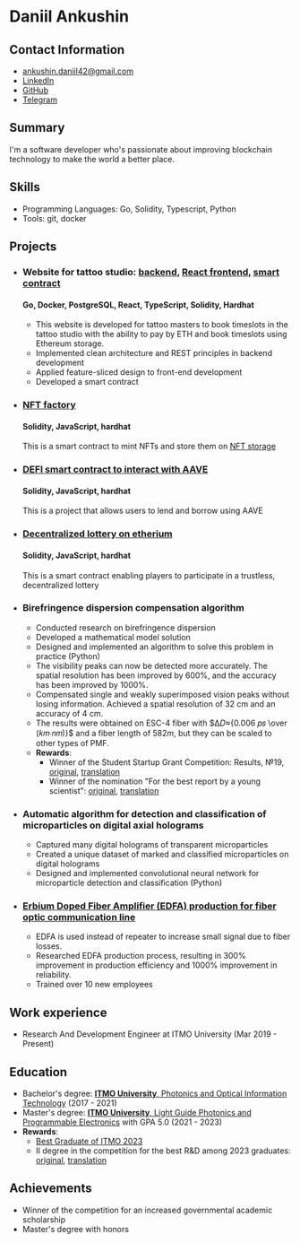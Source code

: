 # Daniil Ankushin

## Contact Information
- <ankushin.daniil42@gmail.com>
- [LinkedIn](https://www.linkedin.com/in/daniil-ankushin/)
- [GitHub](https://github.com/AnkushinDaniil)
- [Telegram](https://t.me/ankushin_d)

## Summary
I'm a software developer who's passionate about improving blockchain technology to make the world a better place.


## Skills
- Programming Languages: Go, Solidity, Typescript, Python
- Tools: git, docker

## Projects
- ### Website for tattoo studio: [backend](https://github.com/AnkushinDaniil/webStudio/tree/main), [React frontend](https://github.com/AnkushinDaniil/webStudioFrontend), [smart contract](https://github.com/AnkushinDaniil/studio)
  #### Go, Docker, PostgreSQL, React, TypeScript, Solidity, Hardhat
  - This website is developed for tattoo masters to book timeslots in the tattoo studio with the ability to pay by ETH and book timeslots using Ethereum storage.
  - Implemented clean architecture and REST principles in backend development
  - Applied feature-sliced design to front-end development
  - Developed a smart contract

- ### [NFT factory](https://github.com/AnkushinDaniil/hardhat-nft)
  #### Solidity, JavaScript, hardhat
  This is a smart contract to mint NFTs and store them on [NFT storage](https://nft.storage/) 
- ### [DEFI smart contract to interact with AAVE](https://github.com/AnkushinDaniil/hardhat-defi)
  #### Solidity, JavaScript, hardhat 
  This is a project that allows users to lend and borrow using AAVE
- ### [Decentralized lottery on etherium](https://github.com/AnkushinDaniil/hardhat-smartcontract-lottery)
  #### Solidity, JavaScript, hardhat
  This is a smart contract enabling players to participate in a trustless, decentralized lottery 
    
- ### Birefringence dispersion compensation algorithm
  - Conducted research on birefringence dispersion
  - Developed a mathematical model solution
  - Designed and implemented an algorithm to solve this problem in practice (Python)
  - The visibility peaks can now be detected more accurately. The spatial resolution has been improved by 600%, and the accuracy has been improved by 1000%.
  - Compensated single and weakly superimposed vision peaks without losing information. Achieved a spatial resolution of 32 cm and an accuracy of 4 cm.
  - The results were obtained on ESC-4 fiber with $∆𝐷≈{0.006 𝑝𝑠 \over (𝑘𝑚∙𝑛𝑚)}$ and a fiber length of $582 m$, but they can be scaled to other types of PMF.
  - **Rewards**:
    - Winner of the Student Startup Grant Competition: Results, №19, [original](https://www.fasie.ru/upload/docs/Sts_results_1.pdf), [translation](https://docs.google.com/document/d/1b2-dH1GrnPDwWHw270QvpgjlqzL_uNIC5BLyGQY69bg/edit?usp=sharing)
    - Winner of the nomination "For the best report by a young scientist": [original](https://drive.google.com/file/d/1-zLvct8xOBqMuRvexu-b0ni1SHmA6ztR/view?usp=sharing), [translation](https://docs.google.com/document/d/1nANREi2h_vbZ0e8Asc91H2oPNt16DD5GyavvO2hpVrg/edit?usp=sharing)

- ### Automatic algorithm for detection and classification of microparticles on digital axial holograms
  - Captured many digital holograms of transparent microparticles
  - Created a unique dataset of marked and classified microparticles on digital holograms
  - Designed and implemented convolutional neural network for microparticle detection and classification (Python)
  
- ### [Erbium Doped Fiber Amplifier (EDFA) production for fiber optic communication line](https://xn--e1ahdckegffejda6k5a1a.xn--p1ai/en/)
  - EDFA is used instead of repeater to increase small signal due to fiber losses. 
  - Researched EDFA production process, resulting in 300% improvement in production efficiency and 1000% improvement in reliability.
  - Trained over 10 new employees
 
## Work experience
  - Research And Development Engineer at ITMO University (Mar 2019 - Present)

## Education
- Bachelor's degree: [**ITMO University**, Photonics and Optical Information Technology](https://en.itmo.ru/en/faculty/124/nauchno-obrazovatelnyy_centr_fotoniki_i_optoinformatiki.htm) (2017 - 2021)
- Master's degree: [**ITMO University**, Light Guide Photonics and Programmable Electronics](https://en.itmo.ru/en/department/457/nauchno-issledovatelskiy_centr_svetovodnoy_fotoniki.htm) with GPA 5.0 (2021 - 2023)
- **Rewards**:
    - [Best Graduate of ITMO 2023](https://live.itmo.ru/championship#m4)
    - II degree in the competition for the best R&D among 2023 graduates: [original](https://drive.google.com/file/d/1X-V_jn1ViljGGBHHe6bJwX0JRAfRNAti/view?usp=sharing), [translation](https://docs.google.com/document/d/13DyzPlxTuwk1KtxKvHSlYL709VTLp1hdx6fd68iZcFI/edit?usp=sharing)

## Achievements
- Winner of the competition for an increased governmental academic scholarship
- Master's degree with honors
